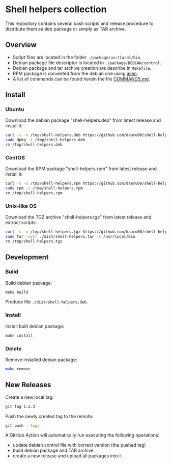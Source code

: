 # Shell helpers collection

This repository contains several bash scripts and release procedure to distribute them as deb package or simply as TAR archive.

## Overview

- Script files are located in the folder `./package/usr/local/bin`.
- Debian package file descriptor is located in `./package/DEBIAN/control`.
- Debian package and tar archive creation are describe in `Makefile`.
- RPM package is converted from the debian one using [alien](https://wiki.debian.org/Alien).
- A list of commands can be found herein the file [COMMANDS.md](./COMMANDS.md).

## Install

### Ubuntu

Download the debian package "shell-helpers.deb" from latest release and install it:
```bash
curl -s -o /tmp/shell-helpers.deb https://github.com/daaru00/shell-helpers/releases/download/latest/shell-helpers.deb
sudo dpkg -i /tmp/shell-helpers.deb
rm /tmp/shell-helpers.deb
```

### CentOS

Download the RPM package "shell-helpers.rpm" from latest release and install it:
```bash
curl -s -o /tmp/shell-helpers.rpm https://github.com/daaru00/shell-helpers/releases/download/latest/shell-helpers.rpm
sudo rpm -i /tmp/shell-helpers.rpm
rm /tmp/shell-helpers.rpm
```

### Unix-like OS

Download the TGZ archive "shell-helpers.tgz" from latest release and extract scripts: 
```bash
curl -s -o /tmp/shell-helpers.tgz https://github.com/daaru00/shell-helpers/releases/download/latest/shell-helpers.tgz
sudo tar -xvzf ./dist/shell-helpers.tar -C /usr/local/bin
rm /tmp/shell-helpers.tgz
```

## Development

### Build

Build debian package:
```bash
make build
```
Produce file `./dist/shell-helpers.deb`.

### Install

Install built debian package:
```bash
make install
```

### Delete

Remove installed debian package:
```bash
make remove
```

## New Releases

Create a new local tag:
```bash
git tag 1.2.3
```

Push the newly created tag to the remote:
```bash
git push --tags
```

A GitHub Action will automatically run executing the following operations: 
  - update debian control file with correct version (the pushed tag)
  - build debian package and TAR archive
  - create a new release and upload all packages into it
